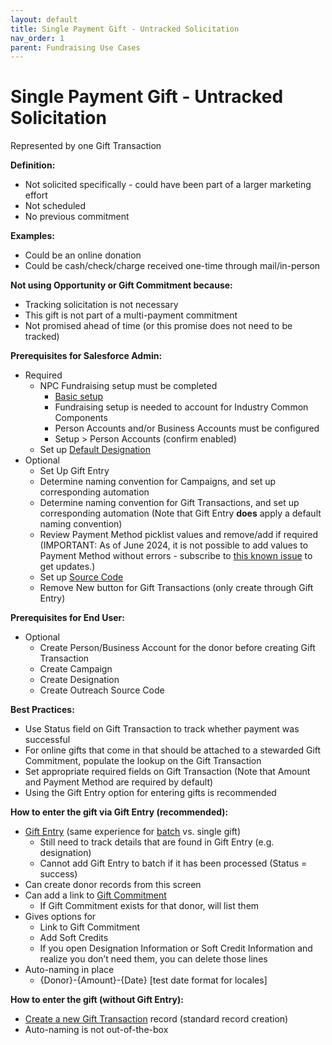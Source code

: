 ```yaml
---
layout: default
title: Single Payment Gift - Untracked Solicitation
nav_order: 1
parent: Fundraising Use Cases
---
```


# Single Payment Gift - Untracked Solicitation


Represented by one Gift Transaction 

**Definition:**



* Not solicited specifically - could have been part of a larger marketing effort
* Not scheduled
* No previous commitment

**Examples:**



* Could be an online donation
* Could be cash/check/charge received one-time through mail/in-person

**Not using Opportunity or Gift Commitment because:**



* Tracking solicitation is not necessary
* This gift is not part of a multi-payment commitment
* Not promised ahead of time (or this promise does not need to be tracked)

**Prerequisites for Salesforce Admin:**



* Required
    * NPC Fundraising setup must be completed
        * [Basic setup](https://help.salesforce.com/s/articleView?id=sfdo.NPC_Set_Up_Nonprofit_Cloud.htm&type=5)
        * Fundraising setup is needed to account for Industry Common Components
        * Person Accounts and/or Business Accounts must be configured
        * Setup > Person Accounts (confirm enabled)
    * Set up [Default Designation](https://help.salesforce.com/s/articleView?id=sfdo.NPC_FR_Create_Org_Wide_Default_Other_Gift_Designations.htm&type=5) 
* Optional
    * Set Up Gift Entry
    * Determine naming convention for Campaigns, and set up corresponding automation
    * Determine naming convention for Gift Transactions, and set up corresponding automation (Note that Gift Entry **does** apply a default naming convention)
    * Review Payment Method picklist values and remove/add if required (IMPORTANT: As of June 2024, it is not possible to add values to Payment Method without errors - subscribe to [this known issue](https://issues.salesforce.com/issue/a028c00000yxpEIAAY/nonprofit-cloudnpc-fundraising-unable-to-process-gifs-in-gift-entry-with-a-custom-payment-method-picklist-value) to get updates.)
    * Set up [Source Code](https://help.salesforce.com/s/articleView?id=sfdo.NPC_FR_Outreach_Source_Code_Campaigns.htm&type=5) 
    * Remove New button for Gift Transactions (only create through Gift Entry)

**Prerequisites for End User:**



* Optional
    * Create Person/Business Account for the donor before creating Gift Transaction
    * Create Campaign
    * Create Designation
    * Create Outreach Source Code

**Best Practices:**



* Use Status field on Gift Transaction to track whether payment was successful
* For online gifts that come in that should be attached to a stewarded Gift Commitment, populate the lookup on the Gift Transaction
* Set appropriate required fields on Gift Transaction (Note that Amount and Payment Method are required by default)
* Using the Gift Entry option for entering gifts is recommended

**How to enter the gift via Gift Entry (recommended):**



* [Gift Entry](https://help.salesforce.com/s/articleView?id=sfdo.NPC_FR_Create_Gift_Entry.htm&type=5) (same experience for [batch](https://help.salesforce.com/s/articleView?id=sfdo.NPC_FR_Create_Gift_Batch.htm&type=5) vs. single gift)
    * Still need to track details that are found in Gift Entry (e.g. designation)
    * Cannot add Gift Entry to batch if it has been processed (Status = success)
* Can create donor records from this screen
* Can add a link to [Gift Commitment](https://help.salesforce.com/s/articleView?id=sfdo.NPC_FR_Gift_Commitments.htm&type=5)
    * If Gift Commitment exists for that donor, will list them
* Gives options for 
    * Link to Gift Commitment
    * Add Soft Credits
    * If you open Designation Information or Soft Credit Information and realize you don’t need them, you can delete those lines 
* Auto-naming in place
    * {Donor}-{Amount}-{Date} [test date format for locales]

**How to enter the gift (without Gift Entry):**



* [Create a new Gift Transaction](https://help.salesforce.com/s/articleView?id=sfdo.NPC_FR_Create_a_Gift_Transaction.htm&type=5) record (standard record creation)
* Auto-naming is not out-of-the-box
